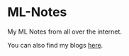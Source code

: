 # ML-Notes
My ML Notes from all over the internet.

You can also find my blogs <a href="https://highonbugs.hashnode.dev/">here</a>.